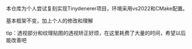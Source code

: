 本仓库为个人尝试复刻实现Tinydenerer项目，环境采用vs2022和CMake配置。

基本框架不变，加上个人的修改和理解

tip：透视部分和纹理贴图的透视矫正好烦，在这里耗费了大量的时间，希望以后能改善吧
